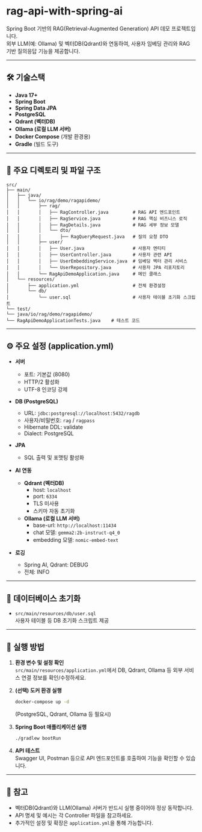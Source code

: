 # rag-api-with-spring-ai

Spring Boot 기반의 RAG(Retrieval-Augmented Generation) API 데모 프로젝트입니다.  
외부 LLM(예: Ollama) 및 벡터DB(Qdrant)와 연동하여, 사용자 임베딩 관리와 RAG 기반 질의응답 기능을 제공합니다.

---

## 🛠️ 기술스택

- **Java 17+**
- **Spring Boot**
- **Spring Data JPA**
- **PostgreSQL**
- **Qdrant (벡터DB)**
- **Ollama (로컬 LLM 서버)**
- **Docker Compose** (개발 환경용)
- **Gradle** (빌드 도구)

---

## 📁 주요 디렉토리 및 파일 구조
```
src/
├── main/
│   ├── java/
│   │   └── io/rag/demo/ragapidemo/
│   │       ├── rag/
│   │       │   ├── RagController.java         # RAG API 엔드포인트
│   │       │   ├── RagService.java            # RAG 핵심 비즈니스 로직
│   │       │   ├── RagDetails.java            # RAG 세부 정보 모델
│   │       │   └── dto/
│   │       │       ├── RagQueryRequest.java   # 질의 요청 DTO
│   │       ├── user/
│   │       │   ├── User.java                  # 사용자 엔티티
│   │       │   ├── UserController.java        # 사용자 관련 API
│   │       │   ├── UserEmbeddingService.java  # 임베딩 벡터 관리 서비스
│   │       │   └── UserRepository.java        # 사용자 JPA 리포지토리
│   │       └── RagApiDemoApplication.java     # 메인 클래스
│   └── resources/
│       ├── application.yml                    # 전체 환경설정
│       └── db/
│           └── user.sql                       # 사용자 테이블 초기화 스크립트
└── test/
└── java/io/rag/demo/ragapidemo/
└── RagApiDemoApplicationTests.java    # 테스트 코드
```

---

## ⚙️ 주요 설정 (application.yml)

- **서버**
    - 포트: 기본값 (8080)
    - HTTP/2 활성화
    - UTF-8 인코딩 강제

- **DB (PostgreSQL)**
    - URL: `jdbc:postgresql://localhost:5432/ragdb`
    - 사용자/비밀번호: `rag` / `ragpass`
    - Hibernate DDL: validate
    - Dialect: PostgreSQL

- **JPA**
    - SQL 출력 및 포맷팅 활성화

- **AI 연동**
    - **Qdrant (벡터DB)**
        - host: `localhost`
        - port: `6334`
        - TLS 미사용
        - 스키마 자동 초기화
    - **Ollama (로컬 LLM 서버)**
        - base-url: `http://localhost:11434`
        - chat 모델: `gemma2:2b-instruct-q4_0`
        - embedding 모델: `nomic-embed-text`

- **로깅**
    - Spring AI, Qdrant: DEBUG
    - 전체: INFO

---

## 📝 데이터베이스 초기화

- `src/main/resources/db/user.sql`  
  사용자 테이블 등 DB 초기화 스크립트 제공

---

## 🚀 실행 방법

1. **환경 변수 및 설정 확인**  
   `src/main/resources/application.yml`에서 DB, Qdrant, Ollama 등 외부 서비스 연결 정보를 확인/수정하세요.

2. **(선택) 도커 환경 실행**
   ```bash
   docker-compose up -d
   ```
   (PostgreSQL, Qdrant, Ollama 등 필요시)

3. **Spring Boot 애플리케이션 실행**
   ```bash
   ./gradlew bootRun
   ```

4. **API 테스트**  
   Swagger UI, Postman 등으로 API 엔드포인트를 호출하여 기능을 확인할 수 있습니다.

---

## 📢 참고

- 벡터DB(Qdrant)와 LLM(Ollama) 서버가 반드시 실행 중이어야 정상 동작합니다.
- API 명세 및 예시는 각 Controller 파일을 참고하세요.
- 추가적인 설정 및 확장은 `application.yml`을 통해 가능합니다.
